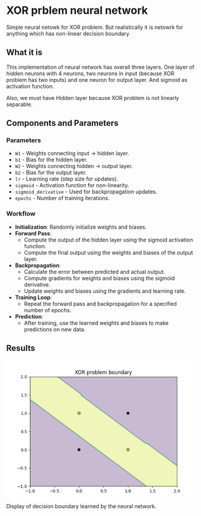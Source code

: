 # XOR prblem neural network

Simple neural netowk for XOR problem. But realistically it is netowrk for anything which has non-linear decision boundary.

## What it is

This implementation of neural network has overall three layers.
One layer of hidden neurons with 4 neurons,
two neurons in input (because XOR problem has two inputs) and one
neuron for output layer.
And sigmoid as activation function.

Also, we must have Hidden layer because XOR problem is not linearly separable.

## Components and Parameters

### Parameters

- ``W1`` - Weights connecting input → hidden layer.
- ``b1`` - Bias for the hidden layer.
- ``W2`` - Weights connecting hidden → output layer.
- ``b2`` - Bias for the output layer.
- ``lr`` - Learning rate (step size for updates).
- ``sigmoid`` - Activation function for non-linearity.
- ``sigmoid_derivative`` - Used for backpropagation updates.
- ``epochs`` - Number of training iterations.

### Workflow

- **Initialization**: Randomly initialize weights and biases.
- **Forward Pass**:
    - Compute the output of the hidden layer using the sigmoid activation function.
    - Compute the final output using the weights and biases of the output layer.
- **Backpropagation**:
    - Calculate the error between predicted and actual output.
    - Compute gradients for weights and biases using the sigmoid derivative.
    - Update weights and biases using the gradients and learning rate.
- **Training Loop**:
    - Repeat the forward pass and backpropagation for a specified number of epochs.
- **Prediction**:
    - After training, use the learned weights and biases to make predictions on new data.

## Results

![XOR Neural Network](../results/XOR%20problem%20boundary.png)
Display of decision boundary learned by the neural network.
